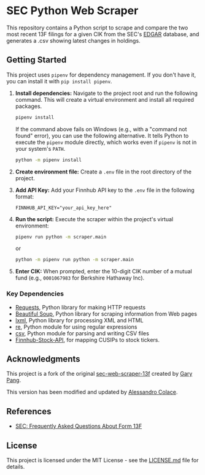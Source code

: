 # SEC Python Web Scraper

This repository contains a Python script to scrape and compare the two most recent 13F filings for a given CIK from the SEC's [EDGAR](https://www.sec.gov/edgar/searchedgar/companysearch.html) database, and generates a .csv showing latest changes in holdings.

## Getting Started

This project uses `pipenv` for dependency management. If you don't have it, you can install it with `pip install pipenv`.

1. **Install dependencies:** Navigate to the project root and run the following command. This will create a virtual environment and install all required packages.

    ```bash
    pipenv install
    ```

    If the command above fails on Windows (e.g., with a "command not found" error), you can use the following alternative. It tells Python to execute the `pipenv` module directly, which works even if `pipenv` is not in your system's `PATH`.

    ```bash
    python -m pipenv install
    ```

2. **Create environment file:** Create a `.env` file in the root directory of the project.
3. **Add API Key:** Add your Finnhub API key to the `.env` file in the following format:

    ```text
    FINNHUB_API_KEY="your_api_key_here"
    ```

4. **Run the script:** Execute the scraper within the project's virtual environment:

    ```bash
    pipenv run python -m scraper.main
    ```

    or

    ```bash
    python -m pipenv run python -m scraper.main
    ```

5. **Enter CIK:** When prompted, enter the 10-digit CIK number of a mutual fund (e.g., `0001067983` for Berkshire Hathaway Inc).

### Key Dependencies

- [Requests](https://2.python-requests.org/en/master/), Python library for making HTTP requests
- [Beautiful Soup](https://pypi.org/project/beautifulsoup4/), Python library for scraping information from Web pages
- [lxml](https://lxml.de/), Python library for processing XML and HTML
- [re](https://docs.python.org/3/library/re.html), Python module for using regular expressions
- [csv](https://docs.python.org/3/library/csv.html), Python module for parsing and writing CSV files
- [Finnhub-Stock-API](https://github.com/Finnhub-Stock-API/finnhub-python), for mapping CUSIPs to stock tickers.

## Acknowledgments

This project is a fork of the original [sec-web-scraper-13f](https://github.com/CodeWritingCow/sec-web-scraper-13f) created by [Gary Pang](https://github.com/CodeWritingCow).

This version has been modified and updated by [Alessandro Colace](https://github.com/dokson).

## References

- [SEC: Frequently Asked Questions About Form 13F](https://www.sec.gov/divisions/investment/13ffaq.htm)

## License

This project is licensed under the MIT License - see the [LICENSE.md](LICENSE.md) file for details.
